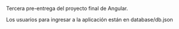 Tercera pre-entrega del proyecto final de Angular.

Los usuarios para ingresar a la aplicación están en database/db.json
